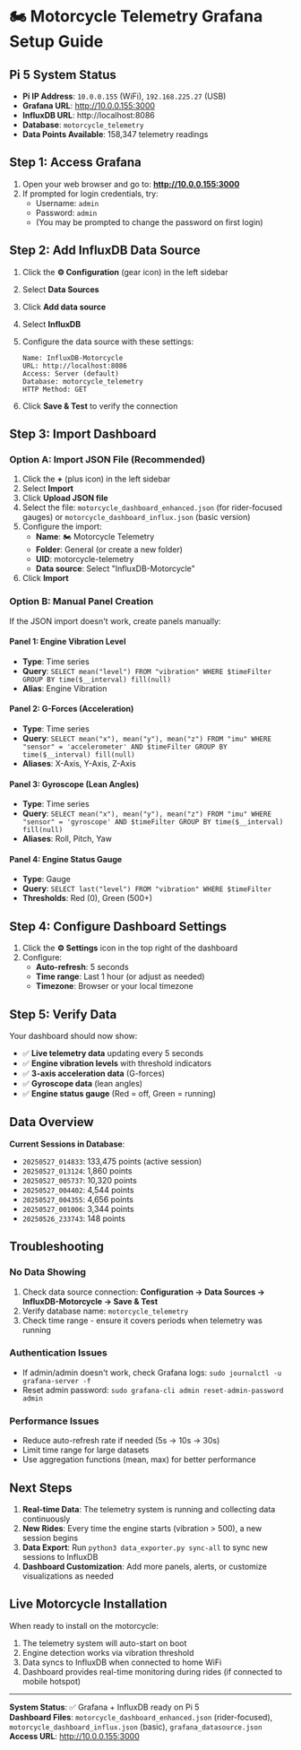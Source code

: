 # 🏍️ Motorcycle Telemetry Grafana Setup Guide

## Pi 5 System Status
- **Pi IP Address**: `10.0.0.155` (WiFi), `192.168.225.27` (USB)
- **Grafana URL**: http://10.0.0.155:3000
- **InfluxDB URL**: http://localhost:8086
- **Database**: `motorcycle_telemetry`
- **Data Points Available**: 158,347 telemetry readings

## Step 1: Access Grafana

1. Open your web browser and go to: **http://10.0.0.155:3000**
2. If prompted for login credentials, try:
   - Username: `admin`
   - Password: `admin`
   - (You may be prompted to change the password on first login)

## Step 2: Add InfluxDB Data Source

1. Click the **⚙️ Configuration** (gear icon) in the left sidebar
2. Select **Data Sources**
3. Click **Add data source**
4. Select **InfluxDB**
5. Configure the data source with these settings:

   ```
   Name: InfluxDB-Motorcycle
   URL: http://localhost:8086
   Access: Server (default)
   Database: motorcycle_telemetry
   HTTP Method: GET
   ```

6. Click **Save & Test** to verify the connection

## Step 3: Import Dashboard

### Option A: Import JSON File (Recommended)

1. Click the **+** (plus icon) in the left sidebar
2. Select **Import**
3. Click **Upload JSON file**
4. Select the file: `motorcycle_dashboard_enhanced.json` (for rider-focused gauges) or `motorcycle_dashboard_influx.json` (basic version)
5. Configure the import:
   - **Name**: 🏍️ Motorcycle Telemetry
   - **Folder**: General (or create a new folder)
   - **UID**: motorcycle-telemetry
   - **Data source**: Select "InfluxDB-Motorcycle"
6. Click **Import**

### Option B: Manual Panel Creation

If the JSON import doesn't work, create panels manually:

#### Panel 1: Engine Vibration Level
- **Type**: Time series
- **Query**: `SELECT mean("level") FROM "vibration" WHERE $timeFilter GROUP BY time($__interval) fill(null)`
- **Alias**: Engine Vibration

#### Panel 2: G-Forces (Acceleration)
- **Type**: Time series  
- **Query**: `SELECT mean("x"), mean("y"), mean("z") FROM "imu" WHERE "sensor" = 'accelerometer' AND $timeFilter GROUP BY time($__interval) fill(null)`
- **Aliases**: X-Axis, Y-Axis, Z-Axis

#### Panel 3: Gyroscope (Lean Angles)
- **Type**: Time series
- **Query**: `SELECT mean("x"), mean("y"), mean("z") FROM "imu" WHERE "sensor" = 'gyroscope' AND $timeFilter GROUP BY time($__interval) fill(null)`
- **Aliases**: Roll, Pitch, Yaw

#### Panel 4: Engine Status Gauge
- **Type**: Gauge
- **Query**: `SELECT last("level") FROM "vibration" WHERE $timeFilter`
- **Thresholds**: Red (0), Green (500+)

## Step 4: Configure Dashboard Settings

1. Click the **⚙️ Settings** icon in the top right of the dashboard
2. Configure:
   - **Auto-refresh**: 5 seconds
   - **Time range**: Last 1 hour (or adjust as needed)
   - **Timezone**: Browser or your local timezone

## Step 5: Verify Data

Your dashboard should now show:
- ✅ **Live telemetry data** updating every 5 seconds
- ✅ **Engine vibration levels** with threshold indicators
- ✅ **3-axis acceleration data** (G-forces)
- ✅ **Gyroscope data** (lean angles)
- ✅ **Engine status gauge** (Red = off, Green = running)

## Data Overview

**Current Sessions in Database**:
- `20250527_014833`: 133,475 points (active session)
- `20250527_013124`: 1,860 points
- `20250527_005737`: 10,320 points
- `20250527_004402`: 4,544 points
- `20250527_004355`: 4,656 points
- `20250527_001006`: 3,344 points
- `20250526_233743`: 148 points

## Troubleshooting

### No Data Showing
1. Check data source connection: **Configuration → Data Sources → InfluxDB-Motorcycle → Save & Test**
2. Verify database name: `motorcycle_telemetry`
3. Check time range - ensure it covers periods when telemetry was running

### Authentication Issues
- If admin/admin doesn't work, check Grafana logs: `sudo journalctl -u grafana-server -f`
- Reset admin password: `sudo grafana-cli admin reset-admin-password admin`

### Performance Issues
- Reduce auto-refresh rate if needed (5s → 10s → 30s)
- Limit time range for large datasets
- Use aggregation functions (mean, max) for better performance

## Next Steps

1. **Real-time Data**: The telemetry system is running and collecting data continuously
2. **New Rides**: Every time the engine starts (vibration > 500), a new session begins
3. **Data Export**: Run `python3 data_exporter.py sync-all` to sync new sessions to InfluxDB
4. **Dashboard Customization**: Add more panels, alerts, or customize visualizations as needed

## Live Motorcycle Installation

When ready to install on the motorcycle:
1. The telemetry system will auto-start on boot
2. Engine detection works via vibration threshold
3. Data syncs to InfluxDB when connected to home WiFi
4. Dashboard provides real-time monitoring during rides (if connected to mobile hotspot)

---

**System Status**: ✅ Grafana + InfluxDB ready on Pi 5  
**Dashboard Files**: `motorcycle_dashboard_enhanced.json` (rider-focused), `motorcycle_dashboard_influx.json` (basic), `grafana_datasource.json`  
**Access URL**: http://10.0.0.155:3000 